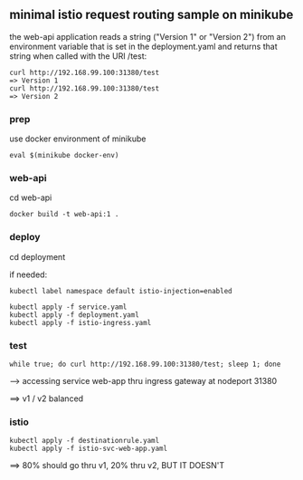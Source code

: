## minimal istio request routing sample on minikube

the web-api application reads a string ("Version 1" or "Version 2") from an environment variable that is set in the deployment.yaml and returns that string when called with the URI /test:

```
curl http://192.168.99.100:31380/test
=> Version 1
curl http://192.168.99.100:31380/test
=> Version 2
```

### prep 

use docker environment of minikube

```
eval $(minikube docker-env)
```

### web-api

cd web-api

```
docker build -t web-api:1 .
```

### deploy

cd deployment

if needed: 

`kubectl label namespace default istio-injection=enabled`

```
kubectl apply -f service.yaml 
kubectl apply -f deployment.yaml 
kubectl apply -f istio-ingress.yaml 
```

### test

`while true; do curl http://192.168.99.100:31380/test; sleep 1; done`

--> accessing service web-app thru ingress gateway at nodeport 31380

==> v1 / v2 balanced

### istio

```
kubectl apply -f destinationrule.yaml
kubectl apply -f istio-svc-web-app.yaml
```

==> 80% should go thru v1, 20% thru v2, BUT IT DOESN'T
